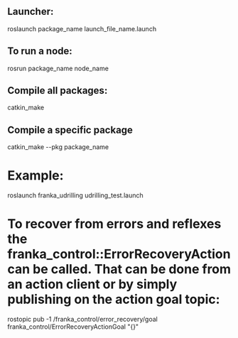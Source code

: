 ## Launcher:
roslaunch  package_name launch_file_name.launch

## To run a node:
rosrun package_name node_name

## Compile all packages:
catkin_make

## Compile a specific package
catkin_make --pkg package_name

# Example:
roslaunch franka_udrilling udrilling_test.launch

# To recover from errors and reflexes the franka_control::ErrorRecoveryAction can be called. That can be done from an action client or by simply publishing on the action goal topic:
rostopic pub -1 /franka_control/error_recovery/goal franka_control/ErrorRecoveryActionGoal "{}"
